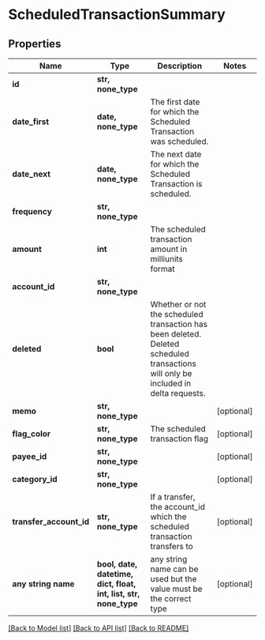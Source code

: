 # ScheduledTransactionSummary


## Properties
Name | Type | Description | Notes
------------ | ------------- | ------------- | -------------
**id** | **str, none_type** |  | 
**date_first** | **date, none_type** | The first date for which the Scheduled Transaction was scheduled. | 
**date_next** | **date, none_type** | The next date for which the Scheduled Transaction is scheduled. | 
**frequency** | **str, none_type** |  | 
**amount** | **int** | The scheduled transaction amount in milliunits format | 
**account_id** | **str, none_type** |  | 
**deleted** | **bool** | Whether or not the scheduled transaction has been deleted.  Deleted scheduled transactions will only be included in delta requests. | 
**memo** | **str, none_type** |  | [optional] 
**flag_color** | **str, none_type** | The scheduled transaction flag | [optional] 
**payee_id** | **str, none_type** |  | [optional] 
**category_id** | **str, none_type** |  | [optional] 
**transfer_account_id** | **str, none_type** | If a transfer, the account_id which the scheduled transaction transfers to | [optional] 
**any string name** | **bool, date, datetime, dict, float, int, list, str, none_type** | any string name can be used but the value must be the correct type | [optional]

[[Back to Model list]](../README.md#documentation-for-models) [[Back to API list]](../README.md#documentation-for-api-endpoints) [[Back to README]](../README.md)


